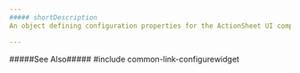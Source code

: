 ```yaml
---
##### shortDescription
An object defining configuration properties for the ActionSheet UI component.

---
```

#####See Also#####
#include common-link-configurewidget